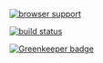 [![browser support](https://ci.testling.com/jameskyburz/testling-test.png)](http://ci.testling.com/jameskyburz/testling-test)

[![build status](https://api.travis-ci.org/JamesKyburz/testling-test.png)](https://api.travis-ci.org/JamesKyburz/testling-test.png)


[![Greenkeeper badge](https://badges.greenkeeper.io/JamesKyburz/testling-test.svg)](https://greenkeeper.io/)
